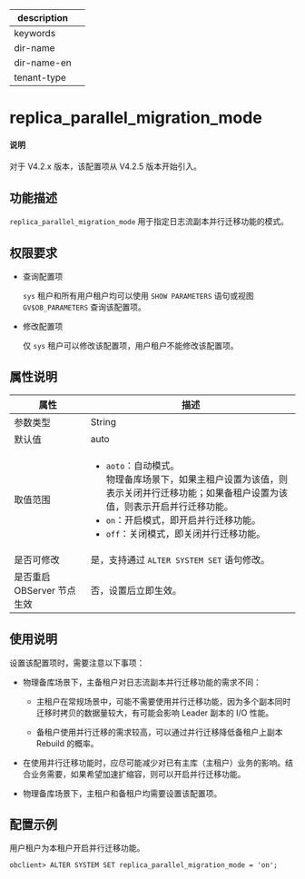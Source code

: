 |description||
|---|---|
|keywords||
|dir-name||
|dir-name-en||
|tenant-type||

# replica_parallel_migration_mode

<main id="notice" type='explain'>
<h4>说明</h4>
<p>对于 V4.2.x 版本，该配置项从 V4.2.5 版本开始引入。</p>
</main>

## 功能描述

`replica_parallel_migration_mode` 用于指定日志流副本并行迁移功能的模式。

## 权限要求

* 查询配置项

  `sys` 租户和所有用户租户均可以使用 `SHOW PARAMETERS` 语句或视图 `GV$OB_PARAMETERS` 查询该配置项。

* 修改配置项

  仅 `sys` 租户可以修改该配置项，用户租户不能修改该配置项。

## 属性说明

| **属性**  | **描述** |
| ----------|----------------------------------|
| 参数类型   | String |
| 默认值     | auto |
| 取值范围   |<ul><li>`aoto`：自动模式。</br>物理备库场景下，如果主租户设置为该值，则表示关闭并行迁移功能；如果备租户设置为该值，则表示开启并行迁移功能。</li> <li>`on`：开启模式，即开启并行迁移功能。</li> <li>`off`：关闭模式，即关闭并行迁移功能。</li></ul> |
| 是否可修改 | 是，支持通过 `ALTER SYSTEM SET` 语句修改。|
| 是否重启 OBServer 节点生效 | 否，设置后立即生效。  |

## 使用说明

设置该配置项时，需要注意以下事项：

* 物理备库场景下，主备租户对日志流副本并行迁移功能的需求不同：

  * 主租户在常规场景中，可能不需要使用并行迁移功能，因为多个副本同时迁移时拷贝的数据量较大，有可能会影响 Leader 副本的 I/O 性能。

  * 备租户使用并行迁移的需求较高，可以通过并行迁移降低备租户上副本 Rebuild 的概率。

* 在使用并行迁移功能时，应尽可能减少对已有主库（主租户）业务的影响。结合业务需要，如果希望加速扩缩容，则可以开启并行迁移功能。

* 物理备库场景下，主租户和备租户均需要设置该配置项。

## 配置示例

用户租户为本租户开启并行迁移功能。

```shell
obclient> ALTER SYSTEM SET replica_parallel_migration_mode = 'on';
```



